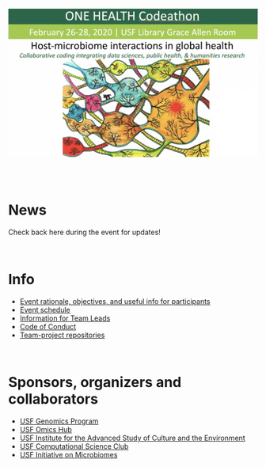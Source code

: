                 
![Codeathon flyer](/img/event_flyer.png)

<br>
<br>

# News

Check back here during the event for updates!

<br>

# Info

  * [Event rationale, objectives, and useful info for participants](https://github.com/usfomicshub/USFOneHealthCodeathon2020)  
  * [Event schedule]()
  * [Information for Team Leads](https://github.com/USFOneHealthCodeathon2020/USFOneHealthCodeathon2020.github.io/blob/master/codeathon.teamleads.022020_JO.pdf)
  * [Code of Conduct](https://hackcodeofconduct.org/1362-one_health)
  * [Team-project repositories](https://github.com/USFOneHealthCodeathon2020)

<br>

# Sponsors, organizers and collaborators

  * [USF Genomics Program](https://health.usf.edu/publichealth/ghidr/genomics)
  * [USF Omics Hub](https://usfomicshub.github.io/)
  * [USF Institute for the Advanced Study of Culture and the Environment](https://www.usf.edu/arts-sciences/institutes/iasce/)
  * [USF Computational Science Club](https://computationalscienceclub.org/)
  * [USF Initiative on Microbiomes](https://health.usf.edu/medicine/microbiome)
  
